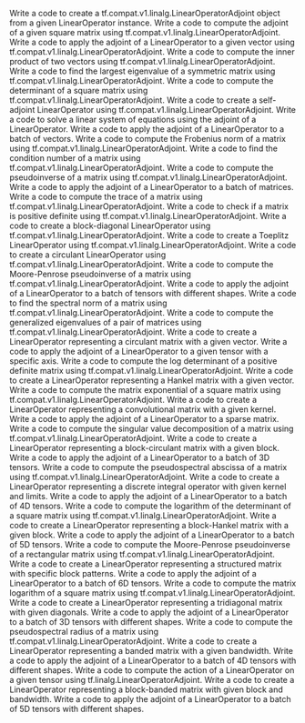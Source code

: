 Write a code to create a tf.compat.v1.linalg.LinearOperatorAdjoint object from a given LinearOperator instance.
Write a code to compute the adjoint of a given square matrix using tf.compat.v1.linalg.LinearOperatorAdjoint.
Write a code to apply the adjoint of a LinearOperator to a given vector using tf.compat.v1.linalg.LinearOperatorAdjoint.
Write a code to compute the inner product of two vectors using tf.compat.v1.linalg.LinearOperatorAdjoint.
Write a code to find the largest eigenvalue of a symmetric matrix using tf.compat.v1.linalg.LinearOperatorAdjoint.
Write a code to compute the determinant of a square matrix using tf.compat.v1.linalg.LinearOperatorAdjoint.
Write a code to create a self-adjoint LinearOperator using tf.compat.v1.linalg.LinearOperatorAdjoint.
Write a code to solve a linear system of equations using the adjoint of a LinearOperator.
Write a code to apply the adjoint of a LinearOperator to a batch of vectors.
Write a code to compute the Frobenius norm of a matrix using tf.compat.v1.linalg.LinearOperatorAdjoint.
Write a code to find the condition number of a matrix using tf.compat.v1.linalg.LinearOperatorAdjoint.
Write a code to compute the pseudoinverse of a matrix using tf.compat.v1.linalg.LinearOperatorAdjoint.
Write a code to apply the adjoint of a LinearOperator to a batch of matrices.
Write a code to compute the trace of a matrix using tf.compat.v1.linalg.LinearOperatorAdjoint.
Write a code to check if a matrix is positive definite using tf.compat.v1.linalg.LinearOperatorAdjoint.
Write a code to create a block-diagonal LinearOperator using tf.compat.v1.linalg.LinearOperatorAdjoint.
Write a code to create a Toeplitz LinearOperator using tf.compat.v1.linalg.LinearOperatorAdjoint.
Write a code to create a circulant LinearOperator using tf.compat.v1.linalg.LinearOperatorAdjoint.
Write a code to compute the Moore-Penrose pseudoinverse of a matrix using tf.compat.v1.linalg.LinearOperatorAdjoint.
Write a code to apply the adjoint of a LinearOperator to a batch of tensors with different shapes.
Write a code to find the spectral norm of a matrix using tf.compat.v1.linalg.LinearOperatorAdjoint.
Write a code to compute the generalized eigenvalues of a pair of matrices using tf.compat.v1.linalg.LinearOperatorAdjoint.
Write a code to create a LinearOperator representing a circulant matrix with a given vector.
Write a code to apply the adjoint of a LinearOperator to a given tensor with a specific axis.
Write a code to compute the log determinant of a positive definite matrix using tf.compat.v1.linalg.LinearOperatorAdjoint.
Write a code to create a LinearOperator representing a Hankel matrix with a given vector.
Write a code to compute the matrix exponential of a square matrix using tf.compat.v1.linalg.LinearOperatorAdjoint.
Write a code to create a LinearOperator representing a convolutional matrix with a given kernel.
Write a code to apply the adjoint of a LinearOperator to a sparse matrix.
Write a code to compute the singular value decomposition of a matrix using tf.compat.v1.linalg.LinearOperatorAdjoint.
Write a code to create a LinearOperator representing a block-circulant matrix with a given block.
Write a code to apply the adjoint of a LinearOperator to a batch of 3D tensors.
Write a code to compute the pseudospectral abscissa of a matrix using tf.compat.v1.linalg.LinearOperatorAdjoint.
Write a code to create a LinearOperator representing a discrete integral operator with given kernel and limits.
Write a code to apply the adjoint of a LinearOperator to a batch of 4D tensors.
Write a code to compute the logarithm of the determinant of a square matrix using tf.compat.v1.linalg.LinearOperatorAdjoint.
Write a code to create a LinearOperator representing a block-Hankel matrix with a given block.
Write a code to apply the adjoint of a LinearOperator to a batch of 5D tensors.
Write a code to compute the Moore-Penrose pseudoinverse of a rectangular matrix using tf.compat.v1.linalg.LinearOperatorAdjoint.
Write a code to create a LinearOperator representing a structured matrix with specific block patterns.
Write a code to apply the adjoint of a LinearOperator to a batch of 6D tensors.
Write a code to compute the matrix logarithm of a square matrix using tf.compat.v1.linalg.LinearOperatorAdjoint.
Write a code to create a LinearOperator representing a tridiagonal matrix with given diagonals.
Write a code to apply the adjoint of a LinearOperator to a batch of 3D tensors with different shapes.
Write a code to compute the pseudospectral radius of a matrix using tf.compat.v1.linalg.LinearOperatorAdjoint.
Write a code to create a LinearOperator representing a banded matrix with a given bandwidth.
Write a code to apply the adjoint of a LinearOperator to a batch of 4D tensors with different shapes.
Write a code to compute the action of a LinearOperator on a given tensor using tf.linalg.LinearOperatorAdjoint.
Write a code to create a LinearOperator representing a block-banded matrix with given block and bandwidth.
Write a code to apply the adjoint of a LinearOperator to a batch of 5D tensors with different shapes.